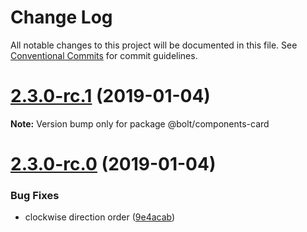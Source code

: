 # Change Log

All notable changes to this project will be documented in this file.
See [Conventional Commits](https://conventionalcommits.org) for commit guidelines.

# [2.3.0-rc.1](https://github.com/bolt-design-system/bolt/tree/master/packages/components/bolt-card/compare/vv2.3.0-rc.0...v2.3.0-rc.1) (2019-01-04)

**Note:** Version bump only for package @bolt/components-card





# [2.3.0-rc.0](https://github.com/bolt-design-system/bolt/tree/master/packages/components/bolt-card/compare/v2.2.1...v2.3.0-rc.0) (2019-01-04)


### Bug Fixes

* clockwise direction order ([9e4acab](https://github.com/bolt-design-system/bolt/tree/master/packages/components/bolt-card/commit/9e4acab))
